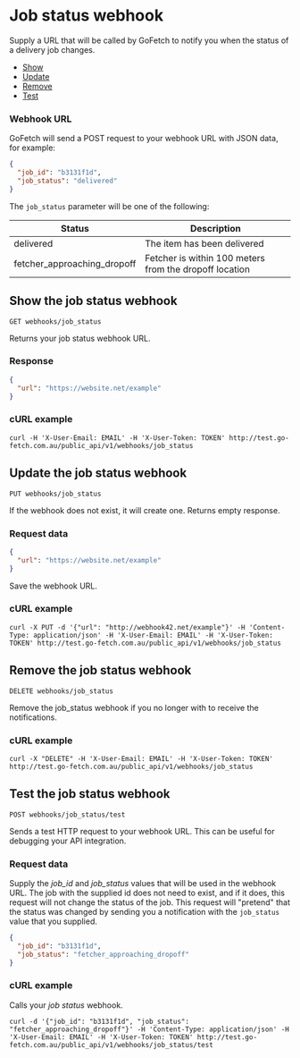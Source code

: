 # Job status webhook

Supply a URL that will be called by GoFetch to notify you when the status of a delivery job changes.

* [Show](#show-the-job-status-webhook)
* [Update](#update-the-job-status-webhook)
* [Remove](#remove-the-job-status-webhook)
* [Test](#test-the-job-status-webhook)

### Webhook URL

GoFetch will send a POST request to your webhook URL with JSON data, for example:


```JSON
{
  "job_id": "b3131f1d",
  "job_status": "delivered"
}
```

The `job_status` parameter will be one of the following:

| Status | Description |
| --- | --- |
| delivered | The item has been delivered |
| fetcher_approaching_dropoff | Fetcher is within 100 meters from the dropoff location |


## Show the job status webhook

`GET webhooks/job_status`

Returns your job status webhook URL.


### Response

```JSON
{
  "url": "https://website.net/example"
}
```

### cURL example

```shell
curl -H 'X-User-Email: EMAIL' -H 'X-User-Token: TOKEN' http://test.go-fetch.com.au/public_api/v1/webhooks/job_status
```




## Update the job status webhook

`PUT webhooks/job_status`

If the webhook does not exist, it will create one. Returns empty response.

### Request data


```JSON
{
  "url": "https://website.net/example"
}
```

Save the webhook URL.


### cURL example


```shell
curl -X PUT -d '{"url": "http://webhook42.net/example"}' -H 'Content-Type: application/json' -H 'X-User-Email: EMAIL' -H 'X-User-Token: TOKEN' http://test.go-fetch.com.au/public_api/v1/webhooks/job_status
```




## Remove the job status webhook


`DELETE webhooks/job_status`

Remove the job_status webhook if you no longer with to receive the notifications.

### cURL example


```shell
curl -X "DELETE" -H 'X-User-Email: EMAIL' -H 'X-User-Token: TOKEN' http://test.go-fetch.com.au/public_api/v1/webhooks/job_status
```





## Test the job status webhook


`POST webhooks/job_status/test`

Sends a test HTTP request to your webhook URL. This can be useful for debugging your API integration.

### Request data

Supply the *job_id* and *job_status* values that will be used in the webhook URL. The job with the supplied id does not need to exist, and if it does, this request will not change the status of the job. This request will "pretend" that the status was changed by sending you a notification with the `job_status` value that you supplied.

```JSON
{
  "job_id": "b3131f1d",
  "job_status": "fetcher_approaching_dropoff"
}
```

### cURL example

Calls your *job status* webhook.

```shell
curl -d '{"job_id": "b3131f1d", "job_status": "fetcher_approaching_dropoff"}' -H 'Content-Type: application/json' -H 'X-User-Email: EMAIL' -H 'X-User-Token: TOKEN' http://test.go-fetch.com.au/public_api/v1/webhooks/job_status/test
```